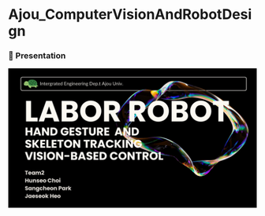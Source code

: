 # Ajou_ComputerVisionAndRobotDesign


### 🎤 Presentation 
![Slide1](./presentation/slides/slide1.JPG)